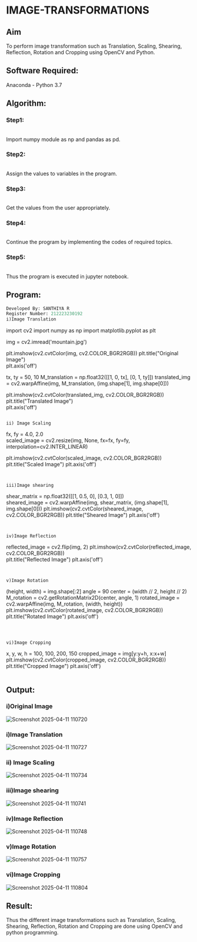 # IMAGE-TRANSFORMATIONS


## Aim
To perform image transformation such as Translation, Scaling, Shearing, Reflection, Rotation and Cropping using OpenCV and Python.

## Software Required:
Anaconda - Python 3.7

## Algorithm:
### Step1:
<br>Import numpy module as np and pandas as pd.

### Step2:
<br>Assign the values to variables in the program.
### Step3:
<br>Get the values from the user appropriately.


### Step4:
<br>Continue the program by implementing the codes of required topics.

### Step5:
<br>Thus the program is executed in jupyter notebook.

## Program:
```python
Developed By: SANTHIYA R
Register Number: 212223230192
i)Image Translation
```
import cv2
import numpy as np
import matplotlib.pyplot as plt

img = cv2.imread('mountain.jpg')

plt.imshow(cv2.cvtColor(img, cv2.COLOR_BGR2RGB)) 
plt.title("Original Image")  
plt.axis('off')

tx, ty = 50, 10
M_translation = np.float32([[1, 0, tx], [0, 1, ty]])
translated_img = cv2.warpAffine(img, M_translation, (img.shape[1], img.shape[0]))  

plt.imshow(cv2.cvtColor(translated_img, cv2.COLOR_BGR2RGB))
plt.title("Translated Image")  
plt.axis('off')
```

ii) Image Scaling
```
fx, fy = 4.0, 2.0  
scaled_image = cv2.resize(img, None, fx=fx, fy=fy, interpolation=cv2.INTER_LINEAR)

plt.imshow(cv2.cvtColor(scaled_image, cv2.COLOR_BGR2RGB))  
plt.title("Scaled Image")
plt.axis('off')
```


iii)Image shearing
```
shear_matrix = np.float32([[1, 0.5, 0], [0.3, 1, 0]])  
sheared_image = cv2.warpAffine(img, shear_matrix, (img.shape[1], img.shape[0]))
plt.imshow(cv2.cvtColor(sheared_image, cv2.COLOR_BGR2RGB))
plt.title("Sheared Image") 
plt.axis('off')
```


iv)Image Reflection
```
reflected_image = cv2.flip(img, 2)
plt.imshow(cv2.cvtColor(reflected_image, cv2.COLOR_BGR2RGB))  
plt.title("Reflected Image")
plt.axis('off')
```


v)Image Rotation
```
(height, width) = img.shape[:2] 
angle = 90
center = (width // 2, height // 2) 
M_rotation = cv2.getRotationMatrix2D(center, angle, 1) 
rotated_image = cv2.warpAffine(img, M_rotation, (width, height))  
plt.imshow(cv2.cvtColor(rotated_image, cv2.COLOR_BGR2RGB)) 
plt.title("Rotated Image") 
plt.axis('off')
```



vi)Image Cropping

```
x, y, w, h = 100, 100, 200, 150 
cropped_image = img[y:y+h, x:x+w]
plt.imshow(cv2.cvtColor(cropped_image, cv2.COLOR_BGR2RGB)) 
plt.title("Cropped Image")
plt.axis('off')
```

```
## Output:
### i)Original Image
![Screenshot 2025-04-11 110720](https://github.com/user-attachments/assets/a1d0d69c-bb77-4a48-9266-49eca95fea95)


### i)Image Translation
![Screenshot 2025-04-11 110727](https://github.com/user-attachments/assets/97c4bcb6-e01e-4816-9bbe-b3c4f87501fe)


### ii) Image Scaling
![Screenshot 2025-04-11 110734](https://github.com/user-attachments/assets/63c5836f-929f-47f3-b94d-4da4069b82ea)



### iii)Image shearing
![Screenshot 2025-04-11 110741](https://github.com/user-attachments/assets/39f4e03a-e8c7-4512-8977-143f514c03f5)



### iv)Image Reflection
![Screenshot 2025-04-11 110748](https://github.com/user-attachments/assets/2b612b5c-cd02-4028-a27a-f66c16ebfa41)

### v)Image Rotation
![Screenshot 2025-04-11 110757](https://github.com/user-attachments/assets/ea81aa5b-1080-4509-9c0b-50b3870b4d2d)




### vi)Image Cropping
![Screenshot 2025-04-11 110804](https://github.com/user-attachments/assets/4ff2dd23-d647-4280-8e63-bfd9f19e44cb)

## Result: 

Thus the different image transformations such as Translation, Scaling, Shearing, Reflection, Rotation and Cropping are done using OpenCV and python programming.
